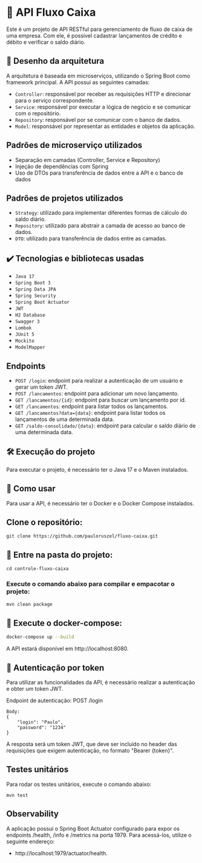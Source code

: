 # 🎯 API Fluxo Caixa
Este é um projeto de API RESTful para gerenciamento de fluxo de caixa de uma empresa. Com ele, é possível cadastrar lançamentos de crédito e débito e verificar o saldo diário.

## 🔨 Desenho da arquitetura
A arquitetura é baseada em microserviços, utilizando o Spring Boot como framework principal. A API possui as seguintes camadas:

- `Controller`: responsável por receber as requisições HTTP e direcionar para o serviço correspondente.
- `Service`: responsável por executar a lógica de negócio e se comunicar com o repositório.
- `Repository`:  responsável por se comunicar com o banco de dados.
- `Model`: responsável por representar as entidades e objetos da aplicação.

## Padrões de microserviço utilizados
* Separação em camadas (Controller, Service e Repository)
* Injeção de dependências com Spring
* Uso de DTOs para transferência de dados entre a API e o banco de dados

## Padrões de projetos utilizados
- `Strategy`: utilizado para implementar diferentes formas de cálculo do saldo diário.
- `Repository`: utilizado para abstrair a camada de acesso ao banco de dados.
- `DTO`: utilizado para transferência de dados entre as camadas.


## ✔️ Tecnologias e bibliotecas usadas
- ``Java 17``
- ``Spring Boot 3``
- ``Spring Data JPA``
- ``Spring Security``
- ``Spring Boot Actuator``
- ``JWT``
- ``H2 Database``
- ``Swagger 3``
- ``Lombok``
- ``JUnit 5``
- ``Mockito``
- ``ModelMapper``

## Endpoints
- `POST /login`: endpoint para realizar a autenticação de um usuário e gerar um token JWT.
- `POST /lancamentos`: endpoint para adicionar um novo lançamento.
- `GET /lancamentos/{id}`: endpoint para buscar um lançamento por id.
- `GET /lancamentos`: endpoint para listar todos os lançamentos.
- `GET /lancamentos?data={data}`: endpoint para listar todos os lançamentos de uma determinada data.
- `GET /saldo-consolidado/{data}`: endpoint para calcular o saldo diário de uma determinada data.

## 🛠️ Execução do projeto
Para executar o projeto, é necessário ter o Java 17 e o Maven instalados.

## 🚀 Como usar
Para usar a API, é necessário ter o Docker e o Docker Compose instalados.
## Clone o repositório:

```
git clone https://github.com/pauloruszel/fluxo-caixa.git
```
## 📁 Entre na pasta do projeto:
```
cd controle-fluxo-caixa
```
### Execute o comando abaixo para compilar e empacotar o projeto:
```bash
mvn clean package
```
## 🐳 Execute o docker-compose:
```bash
docker-compose up --build
```
A API estará disponível em http://localhost:8080.

## 🔑 Autenticação por token
Para utilizar as funcionalidades da API, é necessário realizar a autenticação e obter um token JWT.

Endpoint de autenticação:
POST /login
```
Body:
{
    "login": "Paulo",
    "password": "1234"
}
```

A resposta será um token JWT, que deve ser incluído no header das requisições que exigem autenticação, no formato "Bearer {token}".
## Testes unitários
Para rodar os testes unitários, execute o comando abaixo:

```
mvn test
```
## Observability
A aplicação possui o Spring Boot Actuator configurado para expor os endpoints /health, /info e /metrics na porta 1979. 
Para acessá-los, utilize o seguinte endereço: 
* http://localhost:1979/actuator/health.